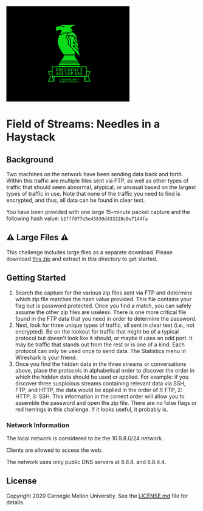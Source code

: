 <img src="../../logo.png" height="250px">

# Field of Streams: Needles in a Haystack

## Background
Two machines on the network have been sending data back and forth. Within this traffic are multiple files sent via FTP, as well as other types of traffic that should seem abnormal, atypical, or unusual based on the largest types of traffic in use. Note that none of the traffic you need to find is encrypted, and thus, all data can be found in clear text.

You have been provided with one large 15-minute packet capture and the following hash value:
`b2fff077e5e43839d433328c0e7144fa`

## ⚠️ Large Files ⚠️
This challenge includes large files as a separate download. Please download
[this zip](https://cisaprescup.blob.core.usgovcloudapi.net/prescup19/individual-round3-02-largefiles.zip)
and extract in _this directory_ to get started.

## Getting Started

1. Search the capture for the various zip files sent via FTP and determine which zip file matches the hash value provided. This file contains your flag but is password protected. Once you find a match, you can safely assume the other zip files are useless. There is one more critical file found in the FTP data that you need in order to determine the password.
2. Next, look for three unique types of traffic, all sent in clear text (i.e., not encrypted). Be on the lookout for traffic that might be of a typical protocol but doesn't look like it should, or maybe it uses an odd port. It may be traffic that stands out from the rest or is one of a kind. Each protocol can only be used once to send data. The Statistics menu in Wireshark is your friend.
3. Once you find the hidden data in the three streams or conversations above, place the protocols in alphabetical order to discover the order in which the hidden data should be used or applied. For example: if you discover three suspicious streams containing relevant data via SSH, FTP, and HTTP, the data would be applied in the order of 1: FTP, 2: HTTP, 3: SSH. This information in the correct order will allow you to assemble the password and open the zip file.
There are no false flags or red herrings in this challenge. If it looks useful, it probably is.

### Network Information

The local network is considered to be the 10.9.8.0/24 network.

Clients are allowed to access the web.

The network uses only public DNS servers at 8.8.8. and 8.8.4.4.

## License
Copyright 2020 Carnegie Mellon University. See the [LICENSE.md](../../LICENSE.md) file for details.